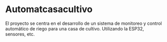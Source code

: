 # Automatcasacultivo
El proyecto se centra en el desarrollo de un sistema de monitoreo y control automático de riego para una casa de cultivo. Utilizando la ESP32, sensores, etc.
